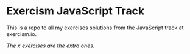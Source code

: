 # Exercism JavaScript Track

This is a repo to all my exercises solutions from the JavaScript track at exercism.io.

*The x exercises are the extra ones.*

